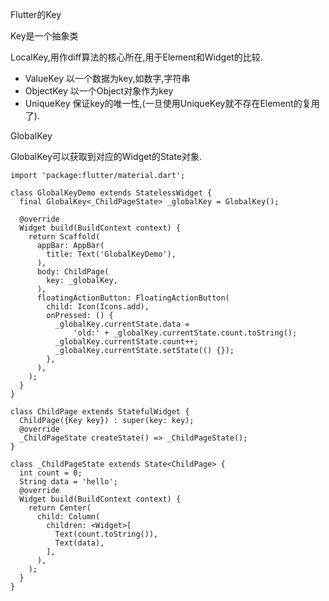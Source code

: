 Flutter的Key

Key是一个抽象类

LocalKey,用作diff算法的核心所在,用于Element和Widget的比较.

- ValueKey 以一个数据为key,如数字,字符串
- ObjectKey 以一个Object对象作为key
- UniqueKey 保证key的唯一性,(一旦使用UniqueKey就不存在Element的复用了).

GlobalKey

GlobalKey可以获取到对应的Widget的State对象.

```
import 'package:flutter/material.dart';

class GlobalKeyDemo extends StatelessWidget {
  final GlobalKey<_ChildPageState> _globalKey = GlobalKey();

  @override
  Widget build(BuildContext context) {
    return Scaffold(
      appBar: AppBar(
        title: Text('GlobalKeyDemo'),
      ),
      body: ChildPage(
        key: _globalKey,
      ),
      floatingActionButton: FloatingActionButton(
        child: Icon(Icons.add),
        onPressed: () {
          _globalKey.currentState.data =
              'old:' + _globalKey.currentState.count.toString();
          _globalKey.currentState.count++;
          _globalKey.currentState.setState(() {});
        },
      ),
    );
  }
}

class ChildPage extends StatefulWidget {
  ChildPage({Key key}) : super(key: key);
  @override
  _ChildPageState createState() => _ChildPageState();
}

class _ChildPageState extends State<ChildPage> {
  int count = 0;
  String data = 'hello';
  @override
  Widget build(BuildContext context) {
    return Center(
      child: Column(
        children: <Widget>[
          Text(count.toString()),
          Text(data),
        ],
      ),
    );
  }
}

```





